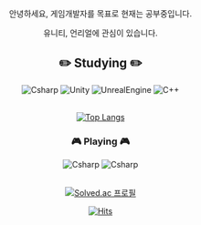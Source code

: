 <div align="center">
안녕하세요, 게임개발자를 목표로 현재는 공부중입니다.

유니티, 언리얼에 관심이 있습니다.
<br/>

## :pencil2: Studying :pencil2:

<img alt="Csharp" src ="https://img.shields.io/badge/Csharp-1F1F1F.svg?&style=for-the-badge&logo=Csharp&logoColor=white"/>
<img alt="Unity" src ="https://img.shields.io/badge/Unity-1F1F1F.svg?&style=for-the-badge&logo=Unity&logoColor=white"/>
<img alt="UnrealEngine" src ="https://img.shields.io/badge/Unreal-1F1F1F.svg?&style=for-the-badge&logo=Unreal Engine&logoColor=white"/>
<img alt="C++" src ="https://img.shields.io/badge/C++-1F1F1F.svg?&style=for-the-badge&logo=C%2B%2B&logoColor=white"/>
<br><br>

[![Top Langs](https://github-readme-stats.vercel.app/api/top-langs/?username=Emin137)](https://github.com/Emin137/github-readme-stats)
<br>

### :video_game: Playing :video_game:

<img alt="Csharp" src ="https://img.shields.io/badge/lostark-1F1F1F.svg?&style=for-the-badge&logo=&logoColor=white"/>
<img alt="Csharp" src ="https://img.shields.io/badge/lol-1F1F1F.svg?&style=for-the-badge&logo=&logoColor=white"/>

<br>
<br>



[![Solved.ac
프로필](http://mazassumnida.wtf/api/v2/generate_badge?boj=em1n137)](https://solved.ac/em1n137)


[![Hits](https://hits.seeyoufarm.com/api/count/incr/badge.svg?url=https%3A%2F%2Fgithub.com%2FEmin137%2Fhit-counter&count_bg=%23BC0505&title_bg=%23000000&icon=github.svg&icon_color=%23000000&title=Hits&edge_flat=false)](https://hits.seeyoufarm.com)
